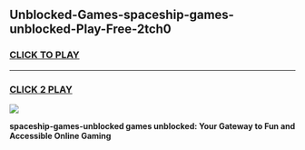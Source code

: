 
## Unblocked-Games-spaceship-games-unblocked-Play-Free-2tch0
<h3>
<a href="https://premium76.site?title=spaceship-games-unblocked&ref=20A">CLICK TO PLAY</a></h3>
<hr>

<h3>
<a href="https://premium76.site?title=spaceship-games-unblocked&ref=20A">CLICK 2 PLAY</a>
  
</h3>

<a href="https://premium76.site?title=spaceship-games-unblocked&ref=20A"><img src="https://clearcache.store/games.png"></a>


**spaceship-games-unblocked games unblocked: Your Gateway to Fun and Accessible Online Gaming**
